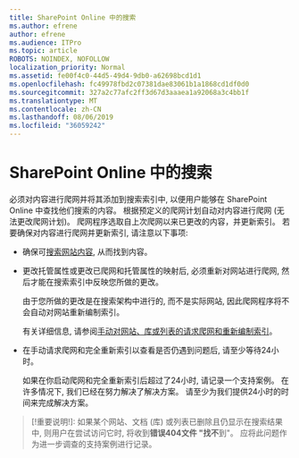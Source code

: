 ```yaml
---
title: SharePoint Online 中的搜索
ms.author: efrene
author: efrene
ms.audience: ITPro
ms.topic: article
ROBOTS: NOINDEX, NOFOLLOW
localization_priority: Normal
ms.assetid: fe00f4c0-44d5-49d4-9db0-a62698bcd1d1
ms.openlocfilehash: fc49978fbd2c07381dae83061b1a1868cd1df0d0
ms.sourcegitcommit: 327a2c77afc2ff3d67d3aaaea1a92068a3c4bb1f
ms.translationtype: MT
ms.contentlocale: zh-CN
ms.lasthandoff: 08/06/2019
ms.locfileid: "36059242"
---
```

# <a name="search-in-sharepoint-online"></a>SharePoint Online 中的搜索

必须对内容进行爬网并将其添加到搜索索引中, 以便用户能够在 SharePoint Online 中查找他们搜索的内容。 根据预定义的爬网计划自动对内容进行爬网 (无法更改爬网计划)。 爬网程序选取自上次爬网以来已更改的内容，并更新索引。 若要确保对内容进行爬网并更新索引, 请注意以下事项:

- 确保可[搜索网站内容](https://docs.microsoft.com/sharepoint/make-site-content-searchable), 从而找到内容。

- 更改托管属性或更改已爬网和托管属性的映射后, 必须重新对网站进行爬网, 然后才能在搜索索引中反映您所做的更改。 

    由于您所做的更改是在搜索架构中进行的, 而不是实际网站, 因此爬网程序将不会自动对网站重新编制索引。 

    有关详细信息, 请参阅[手动对网站、库或列表的请求爬网和重新编制索引](https://docs.microsoft.com/sharepoint/crawl-site-conten)。

- 在手动请求爬网和完全重新索引以查看是否仍遇到问题后, 请至少等待24小时。 

    如果在你启动爬网和完全重新索引后超过了24小时, 请记录一个支持案例。 在许多情况下, 我们已经在努力解决了解决方案。 请至少为我们提供24小时的时间来完成解决方案。

>[!重要说明!]: 如果某个网站、文档 (库) 或列表已删除且仍显示在搜索结果中, 则用户在尝试访问它时, 将收到**错误404文件 "找不**到"。 应将此问题作为进一步调查的支持案例进行记录。 



